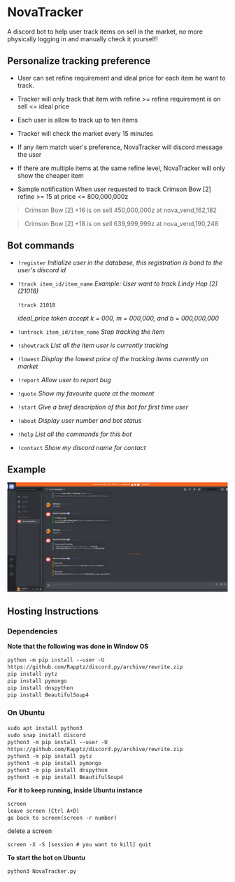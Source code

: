 

# NovaTracker

A discord bot to help user track items on sell in the market, no more physically logging in and manually check it yourself!


## Personalize tracking preference

* User can set refine requirement and ideal price for each item he want to track.

* Tracker will only track that item with refine >= refine requirement is on sell <= ideal price

* Each user is allow to track up to ten items

* Tracker will check the market every 15 minutes

* If any item match user's preference, NovaTracker will discord message the user

* If there are multiple items at the same refine level, NovaTracker will only show the cheaper item

* Sample notification 
When user requested to track Crimson Bow [2] refine >= 15 at price <= 800,000,000z


> Crimson Bow [2] +16 is on sell 450,000,000z at nova_vend,162,182


> Crimson Bow [2] +18 is on sell 639,999,999z at nova_vend,190,248



## Bot commands

* `!register`
	*Initialize user in the database, this registration is bond to the user's discord id*

* `!track item_id/item_name`
	*Example: User want to track Lindy Hop [2] (21018)*
	
	`!track 21018`
	
	*ideal_price token accept k = 000, m = 000,000, and b = 000,000,000*

* `!untrack item_id/item_name`
	*Stop tracking the item*
	
* `!showtrack`
	*List all the item user is currently tracking*

* `!lowest`
	*Display the lowest price of the tracking items currently on market*
	
* `!report`
	*Allow user to report bug*

* `!quote`
	*Show my favourite quote at the moment*
	
* `!start`
	*Give a brief description of this bot for first time user*
	
* `!about`
	*Display user number and bot status*

* `!help`
	*List all the commands for this bot*
	
* `!contact`
	*Show my discord name for contact*



## Example
![alt text](https://github.com/yatw/NovaTracker/blob/master/example.png)


## Hosting Instructions


### Dependencies

**Note that the following was done in Window OS**
```
python -m pip install --user -U https://github.com/Rapptz/discord.py/archive/rewrite.zip
pip install pytz
pip install pymongo
pip install dnspython
pip install BeautifulSoup4
```

### On Ubuntu
```
sudo apt install python3
sudo snap install discord
python3 -m pip install --user -U https://github.com/Rapptz/discord.py/archive/rewrite.zip
python3 -m pip install pytz
python3 -m pip install pymongo
python3 -m pip install dnspython
python3 -m pip install BeautifulSoup4
```

**For it to keep running, inside Ubuntu instance**
```
screen
leave screen (Ctrl A+D)
go back to screen(screen -r number)
```
delete a screen 
```
screen -X -S [session # you want to kill] quit
```
**To start the bot on Ubuntu**
```
python3 NovaTracker.py
```

